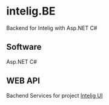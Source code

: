# intelig.BE
Backend for Intelig with  Asp.NET C#

## Software

Asp.NET C#

## WEB API 

Bachend Services for project  [Intelig UI](https://github.com/kwnstantina/intelig "intelig")
